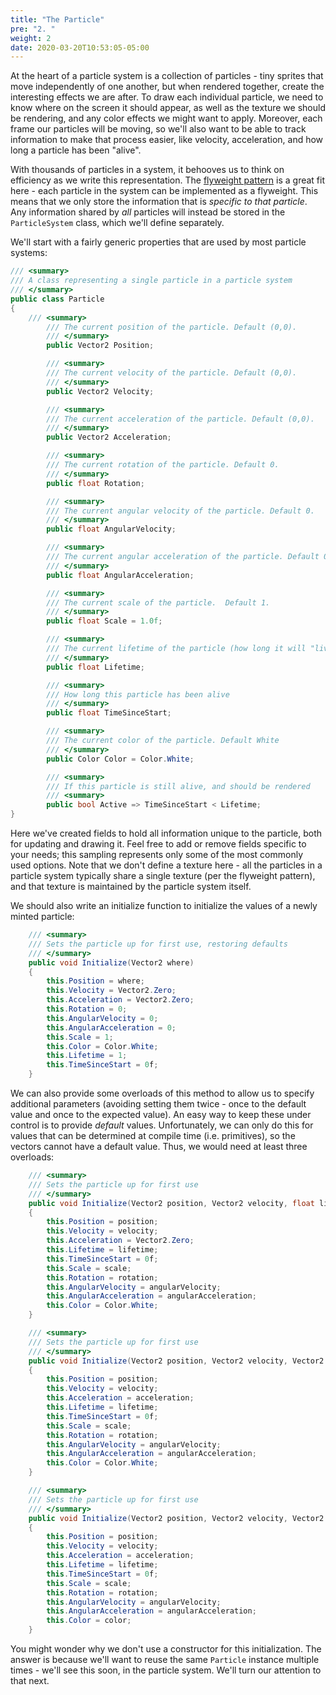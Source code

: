 ```yaml
---
title: "The Particle"
pre: "2. "
weight: 2
date: 2020-03-20T10:53:05-05:00
---
```

At the heart of a particle system is a collection of particles - tiny sprites that move independently of one another, but when rendered together, create the interesting effects we are after.  To draw each individual particle, we need to know where on the screen it should appear, as well as the texture we should be rendering, and any color effects we might want to apply.  Moreover, each frame our particles will be moving, so we'll also want to be able to track information to make that process easier, like velocity, acceleration, and how long a particle has been "alive".  

With thousands of particles in a system, it behooves us to think on efficiency as we write this representation.  The [flyweight pattern](https://gameprogrammingpatterns.com/flyweight.html) is a great fit here - each particle in the system can be implemented as a flyweight.  This means that we only store the information that is _specific to that particle_.  Any information shared by _all_ particles will instead be stored in the `ParticleSystem` class, which we'll define separately.

We'll start with a fairly generic properties that are used by most particle systems:

```csharp 
/// <summary>
/// A class representing a single particle in a particle system 
/// </summary>
public class Particle
{
    /// <summary>
        /// The current position of the particle. Default (0,0).
        /// </summary>
        public Vector2 Position;

        /// <summary>
        /// The current velocity of the particle. Default (0,0).
        /// </summary>
        public Vector2 Velocity;

        /// <summary>
        /// The current acceleration of the particle. Default (0,0).
        /// </summary>
        public Vector2 Acceleration;

        /// <summary>
        /// The current rotation of the particle. Default 0.
        /// </summary>
        public float Rotation;

        /// <summary>
        /// The current angular velocity of the particle. Default 0.
        /// </summary>
        public float AngularVelocity;

        /// <summary>
        /// The current angular acceleration of the particle. Default 0.
        /// </summary>
        public float AngularAcceleration;

        /// <summary>
        /// The current scale of the particle.  Default 1.
        /// </summary>
        public float Scale = 1.0f;

        /// <summary>
        /// The current lifetime of the particle (how long it will "live").  Default 1s.
        /// </summary>
        public float Lifetime;

        /// <summary>
        /// How long this particle has been alive 
        /// </summary>
        public float TimeSinceStart;

        /// <summary>
        /// The current color of the particle. Default White
        /// </summary>
        public Color Color = Color.White;

        /// <summary>
        /// If this particle is still alive, and should be rendered
        /// <summary>
        public bool Active => TimeSinceStart < Lifetime;
}
```

Here we've created fields to hold all information unique to the particle, both for updating and drawing it.  Feel free to add or remove fields specific to your needs; this sampling represents only some of the most commonly used options.  Note that we don't define a texture here - all the particles in a particle system typically share a single texture (per the flyweight pattern), and that texture is maintained by the particle system itself.

We should also write an initialize function to initialize the values of a newly minted particle:

```csharp
    /// <summary>
    /// Sets the particle up for first use, restoring defaults
    /// </summary>
    public void Initialize(Vector2 where)
    {
        this.Position = where;
        this.Velocity = Vector2.Zero;
        this.Acceleration = Vector2.Zero;
        this.Rotation = 0;
        this.AngularVelocity = 0;
        this.AngularAcceleration = 0;
        this.Scale = 1;
        this.Color = Color.White;
        this.Lifetime = 1;
        this.TimeSinceStart = 0f;
    }
```

We can also provide some overloads of this method to allow us to specify additional parameters (avoiding setting them twice - once to the default value and once to the expected value).  An easy way to keep these under control is to provide _default_ values.  Unfortunately, we can only do this for values that can be determined at compile time (i.e. primitives), so the vectors cannot have a default value.  Thus, we would need at least three overloads:

```csharp
    /// <summary>
    /// Sets the particle up for first use 
    /// </summary>
    public void Initialize(Vector2 position, Vector2 velocity, float lifetime = 1, float scale = 1, float rotation = 0, float angularVelocity = 0, float angularAcceleration = 0)
    {
        this.Position = position;
        this.Velocity = velocity;
        this.Acceleration = Vector2.Zero;
        this.Lifetime = lifetime;
        this.TimeSinceStart = 0f;
        this.Scale = scale;
        this.Rotation = rotation;
        this.AngularVelocity = angularVelocity;
        this.AngularAcceleration = angularAcceleration;
        this.Color = Color.White;
    }

    /// <summary>
    /// Sets the particle up for first use 
    /// </summary>
    public void Initialize(Vector2 position, Vector2 velocity, Vector2 acceleration, float lifetime = 1, float scale = 1, float rotation = 0, float angularVelocity = 0, float angularAcceleration = 0)
    {
        this.Position = position;
        this.Velocity = velocity;
        this.Acceleration = acceleration;
        this.Lifetime = lifetime;
        this.TimeSinceStart = 0f;
        this.Scale = scale;
        this.Rotation = rotation;
        this.AngularVelocity = angularVelocity;
        this.AngularAcceleration = angularAcceleration;
        this.Color = Color.White;
    }

    /// <summary>
    /// Sets the particle up for first use 
    /// </summary>
    public void Initialize(Vector2 position, Vector2 velocity, Vector2 acceleration, Color color, float lifetime = 1, float scale = 1, float rotation = 0, float angularVelocity = 0, float angularAcceleration = 0)
    {
        this.Position = position;
        this.Velocity = velocity;
        this.Acceleration = acceleration;
        this.Lifetime = lifetime;
        this.TimeSinceStart = 0f;
        this.Scale = scale;
        this.Rotation = rotation;
        this.AngularVelocity = angularVelocity;
        this.AngularAcceleration = angularAcceleration;
        this.Color = color;
    }
```

You might wonder why we don't use a constructor for this initialization.  The answer is because we'll want to reuse the same `Particle` instance multiple times - we'll see this soon, in the particle system.  We'll turn our attention to that next.